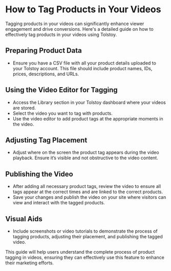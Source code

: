 # How to Tag Products in Your Videos

Tagging products in your videos can significantly enhance viewer engagement and drive conversions. Here's a detailed guide on how to effectively tag products in your videos using Tolstoy.

## Preparing Product Data
- Ensure you have a CSV file with all your product details uploaded to your Tolstoy account. This file should include product names, IDs, prices, descriptions, and URLs.

## Using the Video Editor for Tagging
- Access the Library section in your Tolstoy dashboard where your videos are stored.
- Select the video you want to tag with products.
- Use the video editor to add product tags at the appropriate moments in the video.

## Adjusting Tag Placement
- Adjust where on the screen the product tag appears during the video playback. Ensure it’s visible and not obstructive to the video content.

## Publishing the Video
- After adding all necessary product tags, review the video to ensure all tags appear at the correct times and are linked to the correct products.
- Save your changes and publish the video on your site where visitors can view and interact with the tagged products.

## Visual Aids
- Include screenshots or video tutorials to demonstrate the process of tagging products, adjusting their placement, and publishing the tagged video.

This guide will help users understand the complete process of product tagging in videos, ensuring they can effectively use this feature to enhance their marketing efforts.